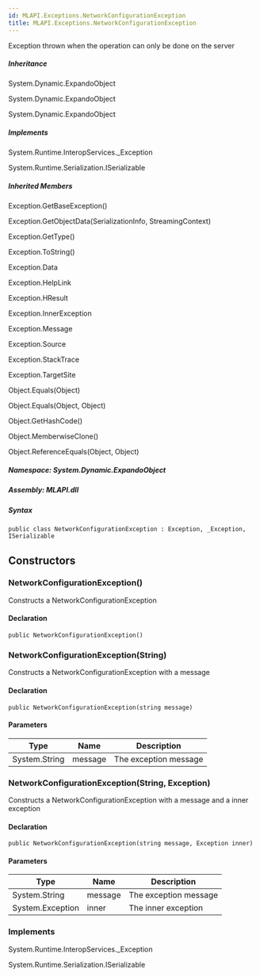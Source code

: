 ```yaml
---  
id: MLAPI.Exceptions.NetworkConfigurationException  
title: MLAPI.Exceptions.NetworkConfigurationException
---
```


<div class="markdown level0 summary">

Exception thrown when the operation can only be done on the server

</div>

<div class="markdown level0 conceptual">

</div>

<div class="inheritance">

##### Inheritance

<div class="level0">

System.Dynamic.ExpandoObject

</div>

<div class="level1">

System.Dynamic.ExpandoObject

</div>

<div class="level2">

System.Dynamic.ExpandoObject

</div>

</div>

<div classs="implements">

##### Implements

<div>

System.Runtime.InteropServices.\_Exception

</div>

<div>

System.Runtime.Serialization.ISerializable

</div>

</div>

<div class="inheritedMembers">

##### Inherited Members

<div>

Exception.GetBaseException()

</div>

<div>

Exception.GetObjectData(SerializationInfo, StreamingContext)

</div>

<div>

Exception.GetType()

</div>

<div>

Exception.ToString()

</div>

<div>

Exception.Data

</div>

<div>

Exception.HelpLink

</div>

<div>

Exception.HResult

</div>

<div>

Exception.InnerException

</div>

<div>

Exception.Message

</div>

<div>

Exception.Source

</div>

<div>

Exception.StackTrace

</div>

<div>

Exception.TargetSite

</div>

<div>

Object.Equals(Object)

</div>

<div>

Object.Equals(Object, Object)

</div>

<div>

Object.GetHashCode()

</div>

<div>

Object.MemberwiseClone()

</div>

<div>

Object.ReferenceEquals(Object, Object)

</div>

</div>

##### **Namespace**: System.Dynamic.ExpandoObject

##### **Assembly**: MLAPI.dll

##### Syntax

    public class NetworkConfigurationException : Exception, _Exception, ISerializable

## Constructors 

### NetworkConfigurationException()

<div class="markdown level1 summary">

Constructs a NetworkConfigurationException

</div>

<div class="markdown level1 conceptual">

</div>

#### Declaration

    public NetworkConfigurationException()

### NetworkConfigurationException(String)

<div class="markdown level1 summary">

Constructs a NetworkConfigurationException with a message

</div>

<div class="markdown level1 conceptual">

</div>

#### Declaration

    public NetworkConfigurationException(string message)

#### Parameters

| Type          | Name    | Description           |
|---------------|---------|-----------------------|
| System.String | message | The exception message |

### NetworkConfigurationException(String, Exception)

<div class="markdown level1 summary">

Constructs a NetworkConfigurationException with a message and a inner
exception

</div>

<div class="markdown level1 conceptual">

</div>

#### Declaration

    public NetworkConfigurationException(string message, Exception inner)

#### Parameters

| Type             | Name    | Description           |
|------------------|---------|-----------------------|
| System.String    | message | The exception message |
| System.Exception | inner   | The inner exception   |

### Implements

<div>

System.Runtime.InteropServices.\_Exception

</div>

<div>

System.Runtime.Serialization.ISerializable

</div>
